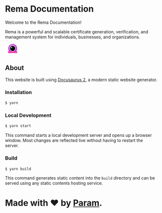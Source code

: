 # Rema Documentation

Welcome to the Rema Documentation!

Rema is a powerful and scalable certificate generation, verification, and management system for individuals, businesses, and organizations.

<img src='./static/img/logo.svg' alt='Rema Logo' width='50px' />

## About

This website is built using [Docusaurus 2](https://docusaurus.io/), a modern static website generator.

### Installation

```bash
$ yarn
```

### Local Development

```bash
$ yarn start
```

This command starts a local development server and opens up a browser window. Most changes are reflected live without having to restart the server.

### Build

```bash
$ yarn build
```

This command generates static content into the `build` directory and can be served using any static contents hosting service.

# Made with ❤ by [Param](https://www.paramsid.com).